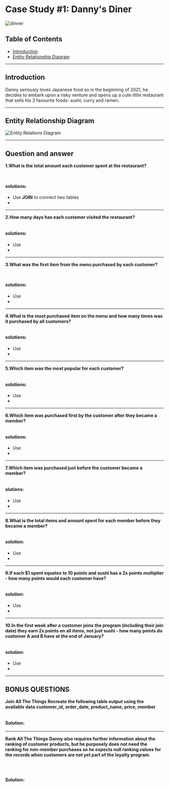 # Case Study #1: Danny's Diner
![dinner](https://github.com/ianfang0131/8-week-SQL-Challenge/assets/124013330/61a9174d-e3f5-4219-b9bf-9b7e2d4cdebe)


## Table of Contents

- [Introduction](#introduction)
- [Entity Relationship Diagram](#entity-relationship-diagram)
***
## Introduction
Danny seriously loves Japanese food so in the beginning of 2021, he decides to embark upon a risky venture and opens up a cute little restaurant that sells his 3 favourite foods: sushi, curry and ramen.

***
## Entity Relationship Diagram
![Entity Relations Diagram](https://github.com/ianfang0131/8-week-SQL-Challenge/assets/124013330/eef59e02-f2b6-4f9c-aae6-beb98ac5748e)
***
## Question and answer
  **1.What is the total amount each customer spent at the restaurant?**
  ````sql



````
#### solutions:
- Use **JOIN** to connect two tables
- 
***
 **2.How many days has each customer visited the restaurant?**
````sql


````
#### solutions:
- Use
- 
***
 **3.What was the first item from the menu purchased by each customer?**
````sql



````
#### solutions:
- Use
- 
***
**4.What is the most purchased item on the menu and how many times was it purchased by all customers?**
````sql


````
#### solutions:
- Use
- 
***
**5.Which item was the most popular for each customer?**
````sql

````
#### solutions:
- Use
- 
***
**6.Which item was purchased first by the customer after they became a member?**
````sql

````
#### solutions:
- Use
- 
***
**7.Which item was purchased just before the customer became a member?**
````sql

````
#### slutions:
- Use
- 
***
**8.What is the total items and amount spent for each member before they became a member?**
````sql

````
#### solution:
- Use
- 
***
**9.If each $1 spent equates to 10 points and sushi has a 2x points multiplier - how many points would each customer have?**
````sql
````
#### solution:
- Use
- 
***
**10.In the first week after a customer joins the program (including their join date) they earn 2x points on all items, not just sushi - how many points do customer A and B have at the end of January?**
````sql

````
#### solution:
- Use
- 
***

## BONUS QUESTIONS

**Join All The Things**
**Recreate the following table output using the available data**
**customer_id, order_date, product_name, price, member**

````sql


````
#### Solution:


***
**Rank All The Things**
**Danny also requires further information about the ranking of customer products, but he purposely does not need the ranking for non-member purchases so he expects null ranking values for the records when customers are not yet part of the loyalty program.**

````sql




````

#### Solution:



